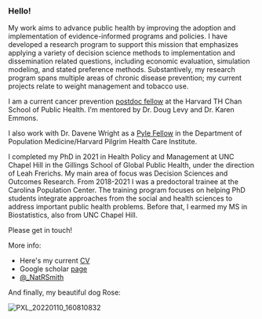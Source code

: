 ### Hello!

My work aims to advance public health by improving the adoption and implementation of evidence-informed programs and policies. I have developed a research program to support this mission that emphasizes applying a variety of decision science methods to implementation and dissemination related questions, including economic evaluation, simulation modeling, and stated preference methods. Substantively, my research program spans multiple areas of chronic disease prevention; my current projects relate to weight management and tobacco use. 

I am a current cancer prevention [postdoc fellow](https://www.hsph.harvard.edu/cancer-prevention-fellowship/people/natalie-smith/) at the Harvard TH Chan School of Public Health. I'm mentored by Dr. Doug Levy and Dr. Karen Emmons. 

I also work with Dr. Davene Wright as a [Pyle Fellow](https://twitter.com/DeptPopMed/status/1556701937537585153) in the Department of Population Medicine/Harvard Pilgrim Health Care Institute. 

I completed my PhD in 2021 in Health Policy and Management at UNC Chapel Hill in the Gillings School of Global Public Health, under the direction of Leah Frerichs. My main area of focus was Decision Sciences and Outcomes Research. From 2018-2021 I was a predoctoral trainee at the Carolina Population Center. The training program focuses on helping PhD students integrate approaches from the social and health sciences to address important public health problems. Before that, I earmed my MS in Biostatistics, also from UNC Chapel Hill.

Please get in touch!

More info: 
* Here's my current [CV](https://github.com/nataliesmith123/nataliesmith123/files/9748036/NRSmith_CV_10-10-22.pdf)
* Google scholar [page](https://scholar.google.com/citations?user=pP7qJZ8AAAAJ&hl=en)
* [@_NatRSmith](https://twitter.com/_NatRSmith)

And finally, my beautiful dog Rose:

![PXL_20220110_160810832](https://user-images.githubusercontent.com/11410550/190466154-91426bed-ade7-4fd7-b764-b77017378e25.jpg)
